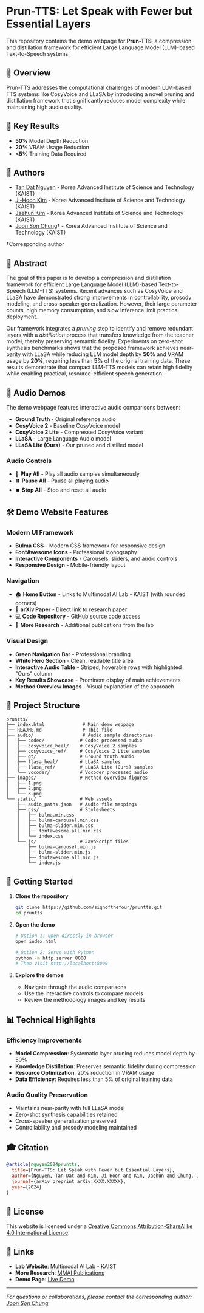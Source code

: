 # Prun-TTS: Let Speak with Fewer but Essential Layers

This repository contains the demo webpage for **Prun-TTS**, a compression and distillation framework for efficient Large Language Model (LLM)-based Text-to-Speech systems.

## 🎯 Overview

Prun-TTS addresses the computational challenges of modern LLM-based TTS systems like CosyVoice and LLaSA by introducing a novel pruning and distillation framework that significantly reduces model complexity while maintaining high audio quality.

## 🌟 Key Results

- **50%** Model Depth Reduction
- **20%** VRAM Usage Reduction  
- **<5%** Training Data Required

## 👥 Authors

- [Tan Dat Nguyen](https://signofthefour.github.io/) - Korea Advanced Institute of Science and Technology (KAIST)
- [Ji-Hoon Kim](https://sites.google.com/view/jhoonkim/) - Korea Advanced Institute of Science and Technology (KAIST)
- [Jaehun Kim](https://smokedindia.notion.site/Jaehun-Kim-5006f1fc98004817885325241723f1e3) - Korea Advanced Institute of Science and Technology (KAIST)
- [Joon Son Chung](https://mmai.io/joon/)† - Korea Advanced Institute of Science and Technology (KAIST)

†Corresponding author

## 🔬 Abstract

The goal of this paper is to develop a compression and distillation framework for efficient Large Language Model (LLM)-based Text-to-Speech (LLM-TTS) systems. Recent advances such as CosyVoice and LLaSA have demonstrated strong improvements in controllability, prosody modeling, and cross-speaker generalization. However, their large parameter counts, high memory consumption, and slow inference limit practical deployment. 

Our framework integrates a *pruning* step to identify and remove redundant layers with a *distillation* process that transfers knowledge from the teacher model, thereby preserving semantic fidelity. Experiments on zero-shot synthesis benchmarks shows that the proposed framework achieves near-parity with LLaSA while reducing LLM model depth by **50%** and VRAM usage by **20%**, requiring less than **5%** of the original training data. These results demonstrate that compact LLM-TTS models can retain high fidelity while enabling practical, resource-efficient speech generation.

## 🎵 Audio Demos

The demo webpage features interactive audio comparisons between:

- **Ground Truth** - Original reference audio
- **CosyVoice 2** - Baseline CosyVoice model
- **CosyVoice 2 Lite** - Compressed CosyVoice variant
- **LLaSA** - Large Language Audio model
- **LLaSA Lite (Ours)** - Our pruned and distilled model

### Audio Controls

- 🎵 **Play All** - Play all audio samples simultaneously
- ⏸️ **Pause All** - Pause all playing audio
- ⏹️ **Stop All** - Stop and reset all audio

## 🛠️ Demo Website Features

### Modern UI Framework

- **Bulma CSS** - Modern CSS framework for responsive design
- **FontAwesome Icons** - Professional iconography
- **Interactive Components** - Carousels, sliders, and audio controls
- **Responsive Design** - Mobile-friendly layout

### Navigation

- 🏠 **Home Button** - Links to Multimodal AI Lab - KAIST (with rounded corners)
- 📄 **arXiv Paper** - Direct link to research paper
- 💻 **Code Repository** - GitHub source code access
- 🔬 **More Research** - Additional publications from the lab

### Visual Design

- **Green Navigation Bar** - Professional branding
- **White Hero Section** - Clean, readable title area
- **Interactive Audio Table** - Striped, hoverable rows with highlighted "Ours" column
- **Key Results Showcase** - Prominent display of main achievements
- **Method Overview Images** - Visual explanation of the approach

## 📁 Project Structure

```text
pruntts/
├── index.html              # Main demo webpage
├── README.md               # This file
├── audio/                  # Audio sample directories
│   ├── codec/             # Codec processed audio
│   ├── cosyvoice_heal/    # CosyVoice 2 samples
│   ├── cosyvoice_ref/     # CosyVoice 2 Lite samples
│   ├── gt/                # Ground truth audio
│   ├── llasa_heal/        # LLaSA samples
│   ├── llasa_ref/         # LLaSA Lite (Ours) samples
│   └── vocoder/           # Vocoder processed audio
├── images/                # Method overview figures
│   ├── 1.png
│   ├── 2.png
│   └── 3.png
└── static/                # Web assets
    ├── audio_paths.json   # Audio file mappings
    ├── css/               # Stylesheets
    │   ├── bulma.min.css
    │   ├── bulma-carousel.min.css
    │   ├── bulma-slider.min.css
    │   ├── fontawesome.all.min.css
    │   └── index.css
    └── js/                # JavaScript files
        ├── bulma-carousel.min.js
        ├── bulma-slider.min.js
        ├── fontawesome.all.min.js
        └── index.js
```

## 🚀 Getting Started

1. **Clone the repository**

   ```bash
   git clone https://github.com/signofthefour/pruntts.git
   cd pruntts
   ```

2. **Open the demo**

   ```bash
   # Option 1: Open directly in browser
   open index.html
   
   # Option 2: Serve with Python
   python -m http.server 8000
   # Then visit http://localhost:8000
   ```

3. **Explore the demos**

   - Navigate through the audio comparisons
   - Use the interactive controls to compare models
   - Review the methodology images and key results

## 📊 Technical Highlights

### Efficiency Improvements

- **Model Compression**: Systematic layer pruning reduces model depth by 50%
- **Knowledge Distillation**: Preserves semantic fidelity during compression
- **Resource Optimization**: 20% reduction in VRAM usage
- **Data Efficiency**: Requires less than 5% of original training data

### Audio Quality Preservation

- Maintains near-parity with full LLaSA model
- Zero-shot synthesis capabilities retained
- Cross-speaker generalization preserved
- Controllability and prosody modeling maintained

## 🎓 Citation

```bibtex
@article{nguyen2024pruntts,
  title={Prun-TTS: Let Speak with Fewer but Essential Layers},
  author={Nguyen, Tan Dat and Kim, Ji-Hoon and Kim, Jaehun and Chung, Joon Son},
  journal={arXiv preprint arXiv:XXXX.XXXXX},
  year={2024}
}
```

## 📝 License

This website is licensed under a [Creative Commons Attribution-ShareAlike 4.0 International License](http://creativecommons.org/licenses/by-sa/4.0/).

## 🔗 Links

- **Lab Website**: [Multimodal AI Lab - KAIST](https://mm.kaist.ac.kr/)
- **More Research**: [MMAI Publications](https://mmai.io/pubs/)
- **Demo Page**: [Live Demo](index.html)

---

*For questions or collaborations, please contact the corresponding author: [Joon Son Chung](https://mmai.io/joon/)*
